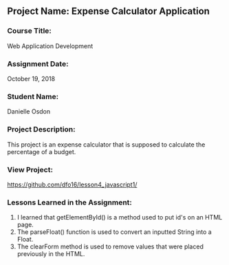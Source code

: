 ## Project Name:  Expense Calculator Application

### Course Title:
Web Application Development

### Assignment Date:  
October 19, 2018

### Student Name:  
Danielle Osdon

### Project Description:
This project is an expense calculator that is supposed to calculate the percentage of a budget.

### View Project:
https://github.com/dfo16/lesson4_javascript1/

### Lessons Learned in the Assignment:
1. I learned that getElementById() is a method used to put id's on an HTML page.
2. The parseFloat() function is used to convert an inputted String into a Float.
3. The clearForm method is used to remove values that were placed previously in the HTML.



